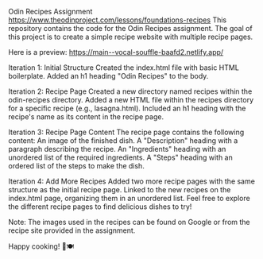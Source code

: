 Odin Recipes Assignment
https://www.theodinproject.com/lessons/foundations-recipes
This repository contains the code for the Odin Recipes assignment. The goal of this project is to create a simple recipe website with multiple recipe pages.

Here is a preview: https://main--vocal-souffle-baafd2.netlify.app/

Iteration 1: Initial Structure
Created the index.html file with basic HTML boilerplate.
Added an h1 heading "Odin Recipes" to the body.

Iteration 2: Recipe Page
Created a new directory named recipes within the odin-recipes directory.
Added a new HTML file within the recipes directory for a specific recipe (e.g., lasagna.html).
Included an h1 heading with the recipe's name as its content in the recipe page.

Iteration 3: Recipe Page Content
The recipe page contains the following content:
An image of the finished dish.
A "Description" heading with a paragraph describing the recipe.
An "Ingredients" heading with an unordered list of the required ingredients.
A "Steps" heading with an ordered list of the steps to make the dish.

Iteration 4: Add More Recipes
Added two more recipe pages with the same structure as the initial recipe page.
Linked to the new recipes on the index.html page, organizing them in an unordered list.
Feel free to explore the different recipe pages to find delicious dishes to try!

Note: The images used in the recipes can be found on Google or from the recipe site provided in the assignment.

Happy cooking! 🍳🍽️
